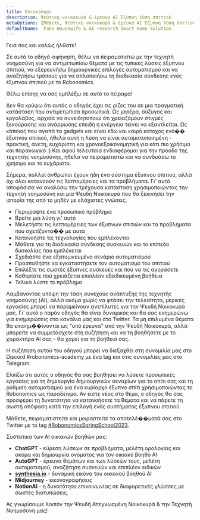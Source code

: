 ```yaml
---
title: Επισκόπηση
description: Ψεύτικη νοικοκυρά & έρευνα AI Έξυπνη λύση σπιτιού
metaOptions: [Μάθετε, Ψεύτικη νοικοκυρά & έρευνα AI Έξυπνη λύση σπιτιού]
defaultName:  Fake Housewife & AI research Smart Home Solution
---
```


<LessonImages imageClasses="mb"  src='fake-housewife-and-ai-research-smart-home-solution/guide.png' alt="fake housewife ai" />

<RoboAcademyText fWeight="500">
  Γεια σας και καλώς ήλθατε!

  Σε αυτό το οδηγό-αφήγηση, θέλω να πειραματιστώ με την τεχνητή νοημοσύνη για να αντιμετωπίσω θέματα με τις τυπικές λύσεις έξυπνου σπιτιού, να εξερευνήσω δημιουργικές επιλογές αυτοματισμού και να αναζητήσω τρόπους για να απλοποιήσω τη διαδικασία σύνδεσης ενός έξυπνου σπιτιού με το Robonomics.

  Θέλω επίσης να σας εμπλέξω σε αυτό το πείραμα!
</RoboAcademyText>

Δεν θα κρύψω ότι αυτός ο οδηγός έχει τις ρίζες του σε μια πραγματική κατάσταση που αντιμετώπισα προσωπικά. Ως μητέρα, σύζυγος και εργολάβος, άρχισα να συνειδητοποιώ ότι χρειαζόμουν στιγμές ξεκούρασης και ανάρρωσης επειδή η ενέργεια τείνει να εξαντλείται. Ως κάποιος που αγαπά τα gadgets και είναι εδώ και καιρό κάτοχος ενό�� έξυπνου σπιτιού, ήθελα αυτή η λύση να είναι αυτοματοποιημένη - πρακτική, άνετη, ευχάριστη και χρονοεξοικονομητική για κάτι πιο χρήσιμο και παραγωγικό :) Και αφού τελευταία ενδιαφέρομαι για την πρόοδο της τεχνητής νοημοσύνης, ήθελα να πειραματιστώ και να συνδυάσω το χρήσιμο και το ευχάριστο.

Σήμερα, πολλοί άνθρωποι έχουν ήδη ένα σύστημα έξυπνου σπιτιού, αλλά όχι όλοι κατανοούν τις λεπτομέρειες και τα προβλήματα. Γι' αυτό αποφάσισα να αναλύσω την τρέχουσα κατάσταση χρησιμοποιώντας την τεχνητή νοημοσύνη και μια Ψευδή Νοικοκυρά που θα ξεκινήσει την ιστορία της από το μηδέν με ελάχιστες γνώσεις.

- Περιγράψτε ένα προσωπικό πρόβλημα
- Βρείτε μια λύση γι' αυτό
- Μελετήστε τις λεπτομέρειες των έξυπνων σπιτιών και τα προβλήματα που σχετίζοντα�� με αυτά
- Κατανοήστε τις τεχνολογίες που εμπλέκονται
- Μάθετε για τη διαδικασία σύνδεσης συσκευών και το επίπεδο δυσκολίας που εμπλέκεται
- Σχεδιάστε ένα εξατομικευμένο σενάριο αυτοματισμού
- Προσπαθήστε να εγκαταστήσετε τον αυτοματισμό του σπιτιού
- Επιλέξτε τις σωστές έξυπνες συσκευές και πού να τις αγοράσετε
- Καθορίστε πού χρειάζεται επιπλέον εξειδικευμένη βοήθεια
- Τελικά λύστε το πρόβλημα

Λαμβάνοντας υπόψη την τάση συνεχούς ανάπτυξης της τεχνητής νοημοσύνης (AI), αλλά ακόμα χωρίς να φτάσει την τελειότητα, μερικές εργασίες μπορεί να παραμείνουν ανεπίλυτες για την Ψευδή Νοικοκυρά μας. Γι' αυτό ο παρόν οδηγός θα είναι δυναμικός και θα σας ενημερώνω για ενημερώσεις στα κανάλια μας και στο Twitter. Τα μη επιλυμένα θέματα θα επισημ��ίνονται ως "υπό έρευνα" από την Ψευδή Νοικοκυρά, αλλά μπορείτε να συμμετάσχετε στη συζήτηση και να τη βοηθήσετε με το χαρακτήρα AI σας - θα χαρεί για τη βοήθειά σας.

Η συζήτηση αυτού του οδηγού μπορεί να διεξαχθεί στη συνομιλία μας στο Discord #robonomics-academy με ένα tag και στις συνομιλίες μας στο Telegram.

Ελπίζω ότι αυτός ο οδηγός θα σας βοηθήσει να λύσετε προσωπικές εργασίες για τη δημιουργία δημιουργικών σεναρίων για το σπίτι σας και τη ρύθμιση αυτοματισμού για ένα κυρίαρχο έξυπνο σπίτι χρησιμοποιώντας το Robonomics ως παράδειγμα. Αν είστε νέος στο θέμα, ο οδηγός θα σας προσφέρει τη δυνατότητα να κατανοήσετε τα θέματα και να πάρετε τη σωστή απόφαση κατά την επιλογή ενός συστήματος έξυπνου σπιτιού.

Μάθετε, πειραματιστείτε και μοιραστείτε τα αποτελέ��ματά σας στο Twitter με το tag [#RobonomicsSpringSchool2023](https://twitter.com/hashtag/RobonomicsSpringSchool2023?src=hashtag_click).

Συστατικά των AI οικιακών βοηθών μας:

- **ChatGPT** - εύρεση λύσεων σε προβλήματα, μελέτη ορολογίας και ακόμα και δημιουργία ονόματος για τον οικιακό βοηθό AI
- **AutoGPT** - έρευνα θεμάτων και των λύσεών τους, μελέτη αυτοματισμού, αναζήτηση συσκευών και επιπλέον ειδικών
- **[synthesia.io](https://www.synthesia.io/)** - δυναμική εικόνα του οικιακού βοηθού AI
- **Midjourney** - εικονογραφήσεις
- **NotionAI** - η δυνατότητα επικοινωνίας σε διαφορετικές γλώσσες με σωστές διατυπώσεις.

Ας γνωρίσουμε λοιπόν την Ψευδή Απεγνωσμένη Νοικοκυρά & την Τεχνητή Νοημοσύνη μας!
